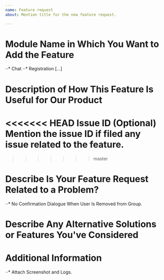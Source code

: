 ```yaml
---
name: Feature request
about: Mention title for the new feature request.

---
```


# Module Name in Which You Want to Add the Feature
⋅⋅* Chat
⋅⋅* Registration […]



# Description of How This Feature Is Useful for Our Product

<<<<<<< HEAD
**Issue ID (Optional)**
Mention the issue ID if filed any issue related to the feature.
=======
>>>>>>> master


# Describe Is Your Feature Request Related to a Problem?
⋅⋅* No Confirmation Dialogue When User Is Removed from Group.



# Describe Any Alternative Solutions or Features You've Considered



# Additional Information
⋅⋅* Attach Screenshot and Logs.
